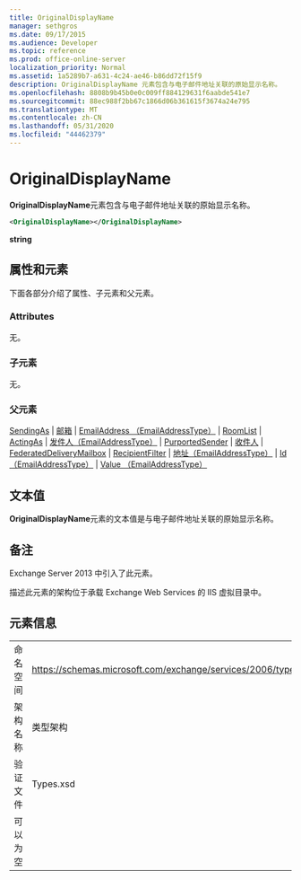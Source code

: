 ```yaml
---
title: OriginalDisplayName
manager: sethgros
ms.date: 09/17/2015
ms.audience: Developer
ms.topic: reference
ms.prod: office-online-server
localization_priority: Normal
ms.assetid: 1a5289b7-a631-4c24-ae46-b86dd72f15f9
description: OriginalDisplayName 元素包含与电子邮件地址关联的原始显示名称。
ms.openlocfilehash: 8808b9b45b0e0c009ff884129631f6aabde541e7
ms.sourcegitcommit: 88ec988f2bb67c1866d06b361615f3674a24e795
ms.translationtype: MT
ms.contentlocale: zh-CN
ms.lasthandoff: 05/31/2020
ms.locfileid: "44462379"
---
```

# <a name="originaldisplayname"></a>OriginalDisplayName

**OriginalDisplayName**元素包含与电子邮件地址关联的原始显示名称。 
  
```XML
<OriginalDisplayName></OriginalDisplayName>
```

 **string**
## <a name="attributes-and-elements"></a>属性和元素

下面各部分介绍了属性、子元素和父元素。
  
### <a name="attributes"></a>Attributes

无。
  
### <a name="child-elements"></a>子元素

无。
  
### <a name="parent-elements"></a>父元素

[SendingAs](sendingas.md)  | [邮箱](mailbox.md)  | [EmailAddress （EmailAddressType）](emailaddress-emailaddresstype.md)  | [RoomList](roomlist.md)  | [ActingAs](actingas.md)  | [发件人（EmailAddressType）](sender-emailaddresstype.md)  | [PurportedSender](purportedsender.md)  | [收件人](recipient.md)  | [FederatedDeliveryMailbox](federateddeliverymailbox.md)  | [RecipientFilter](recipientfilter.md)  | [地址（EmailAddressType）](address-emailaddresstype.md)  | [Id （EmailAddressType）](id-emailaddresstype.md)  | [Value （EmailAddressType）](value-emailaddresstype.md)
  
## <a name="text-value"></a>文本值

**OriginalDisplayName**元素的文本值是与电子邮件地址关联的原始显示名称。 
  
## <a name="remarks"></a>备注

Exchange Server 2013 中引入了此元素。
  
描述此元素的架构位于承载 Exchange Web Services 的 IIS 虚拟目录中。
  
## <a name="element-information"></a>元素信息

|||
|:-----|:-----|
|命名空间  <br/> |https://schemas.microsoft.com/exchange/services/2006/types  <br/> |
|架构名称  <br/> |类型架构  <br/> |
|验证文件  <br/> |Types.xsd  <br/> |
|可以为空  <br/> ||
   

